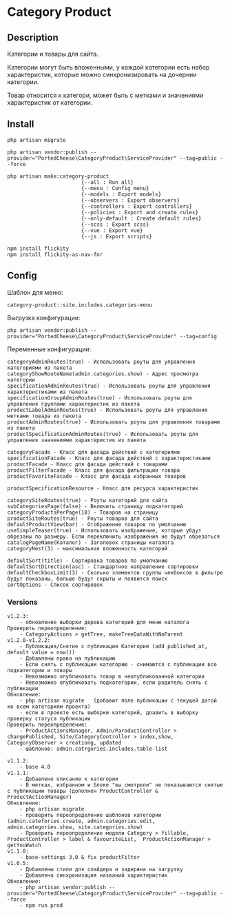 # Category Product

## Description

Категории и товары для сайта.

Категории могут быть вложенными, у каждой категории есть набор характеристик, которые можно синхронизировать на дочернии категории.

Товар относится к категори, может быть с метками и значениями характеристик от категории.

## Install
    php artisan migrate

    php artisan vendor:publish --provider="PortedCheese\CategoryProduct\ServiceProvider" --tag=public --force

    php artisan make:category-product
                            {--all : Run all}
                            {--menu : Config menu}
                            {--models : Export models}
                            {--observers : Export observers}
                            {--controllers : Export controllers}
                            {--policies : Export and create rules}
                            {--only-default : Create default rules}
                            {--scss : Export scss}
                            {--vue : Export vue}
                            {--js : Export scripts}
                            
    npm install flickity
    npm install flickity-as-nav-for
                            
## Config

Шаблон для меню:
    
    category-product::site.includes.categories-menu

Выгрузка конфигурации:
    
    php artisan vendor:publish --provider="PortedCheese\CategoryProduct\ServiceProvider" --tag=config

Переменные конфигурации:

    categoryAdminRoutes(true) - Использовать роуты для управления категориями из пакета
    categoryShowRouteName(admin.categories.show) - Адрес просмотра категории
    specificationAdminRoutes(true) - Использовать роуты для управления характеристиками из пакета
    specificationGroupAdminRoutes(true) - Использовать роуты для управления группами характеристик из пакета
    productLabelAdminRoutes(true) - Использовать роуты для управления метками товара из пакета
    productAdminRoutes(true) - Использовать роуты для управления товарами из пакета
    productSpecificationAdminRoutes(true) - Использовать роуты для управления значениями характеристик из пакета
    
    categoryFacade - Класс для фасада действий с категориями
    specificationFacade - Класс для фасада действий с характеристиками
    productFacade - Класс для фасада действий с товарами
    productFilterFacade - Класс для фасада фильтрации товара
    productFavoriteFacade - Класс для фасада избранных товаров
    
    productSpecificationResource - Класс для ресурса характеристик
    
    categorySiteRoutes(true) - Роуты категорий для сайта
    subCategoriesPage(false) - Включить страницу подкатегорий
    categoryProductsPerPage(18) - Товаров на страницу
    productSiteRoutes(true) - Роуты товаров для сайта
    defaultProductView(bar) - Отображение товаров по умолчанию
    useSimpleTeaser(true) - Использовать изображение, которые убдут обрезаны по размеру. Если переключить изображения не будут обрезаться
    catalogPageName(Каталог) - Заголовок страницы каталога
    categoryNest(3) - максимальная вложенность категорий
    
    defaultSort(title) - Сортировка товаров по умолчанию
    defaultSortDirection(asc) - Стандартное направление сортировки
    defaultCheckboxLimit(3) - Сколько элементов группы чекбоксов в фильтре будут показаны, больше будут скрыты и появится поиск
    sortOptions - Список сортировок
    
### Versions
    v1.2.3:
        - обновление выборки дерева категорий для меню каталога
    Проверить переопределение:
        - CategoryActions > getTree, makeTreeDataWithNoParent 
    v1.2.0-v1.2.2:
        - Публикация/Снятие с публикации Категории (add published_at, default value = now())
        - Добавлены права на публикацию
        - Если снять с публикации категорию - снимаются с публикации все подкатегории и товары
        - Невозможно опубликовать товар в неопубликованной категории
        - Невозможно опубликовать подкатегории, если родитель снять с публикации
    Обновление:
        - php artisan migrate   (добавит поле публикации с текущей датой ко всем категориям проекта)
        - если в проекте есть выборки категорий, доавить в выборку проверку статуса публикации
    Проверить переопределение:
        - ProductActionsManager, Admin/ParoductController > changePublished, Site/CategoryController > index,show, CategoryObserver > creationg, updated
        - шаблонов: admin.catrgories.includes.table-list

    v1.1.2: 
        - base 4.0
    v1.1.1:
        - Добавлено описание к категории
        - В метках, избранном и блоке "вы смотрели" не показываются снятые с публикации товары (дополнен ProductController & ProductActionManager)
    Обновление:
        - php artisan migrate
        - проверить переопределение шаблонов категории (admin.catefories.create, admin.categories.edit, admin.categories.show, site.categories.show) 
        - Проверить переопределение модели Category > fillable, ProductController > label & favouriteList,  ProductActionManager > getYouWatch
    v1.1.0:
        - base-settings 3.0 & fix productFilter
    v1.0.5:
        - Добавлены стили для слайдера и задержна на загрузку
        - Добавлена синхронизация названий характеристик
    Обновление:
        - php artisan vendor:publish --provider="PortedCheese\CategoryProduct\ServiceProvider" --tag=public --force
        - npm run prod